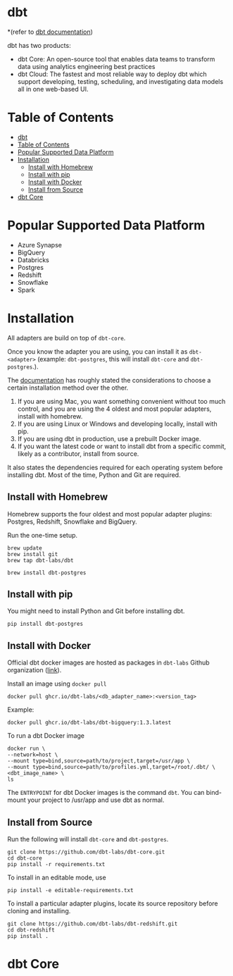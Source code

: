 # dbt
*(refer to [dbt documentation](https://docs.getdbt.com/))

dbt has two products:
- dbt Core: An open-source tool that enables data teams to transform data using analytics engineering best practices
- dbt Cloud: The fastest and most reliable way to deploy dbt which support developing, testing, scheduling, and investigating data models all in one web-based UI.

# Table of Contents
- [dbt](#dbt)
- [Table of Contents](#table-of-contents)
- [Popular Supported Data Platform](#popular-supported-data-platform)
- [Installation](#installation)
  - [Install with Homebrew](#install-with-homebrew)
  - [Install with pip](#install-with-pip)
  - [Install with Docker](#install-with-docker)
  - [Install from Source](#install-from-source)
- [dbt Core](#dbt-core)

# Popular Supported Data Platform
- Azure Synapse
- BigQuery
- Databricks
- Postgres
- Redshift
- Snowflake
- Spark


# Installation
All adapters are build on top of `dbt-core`.

Once you know the adapter you are using, you can install it as `dbt-<adapter>` (example: `dbt-postgres`, this will install `dbt-core` and `dbt-postgres`.).

The [documentation](https://docs.getdbt.com/docs/get-started/installation) has roughly stated the considerations to choose a certain installation method over the other.
1. If you are using Mac, you want something convenient without too much control, and you are using the 4 oldest and most popular adapters, install with homebrew.
2. If you are using Linux or Windows and developing locally, install with pip.
3. If you are using dbt in production, use a prebuilt Docker image.
4. If you want the latest code or want to install dbt from a specific commit, likely as a contributor, install from source.

It also states the dependencies required for each operating system before installing dbt. Most of the time, Python and Git are required.

## Install with Homebrew
Homebrew supports the four oldest and most popular adapter plugins: Postgres, Redshift, Snowflake and BigQuery.

Run the one-time setup.
``` shell
brew update
brew install git
brew tap dbt-labs/dbt
```

``` shell
brew install dbt-postgres
```

## Install with pip
You might need to install Python and Git before installing dbt.

``` shell
pip install dbt-postgres
```

## Install with Docker
Official dbt docker images are hosted as packages in `dbt-labs` Github organization ([link](https://github.com/orgs/dbt-labs/packages?visibility=public)).

Install an image using `docker pull`
``` shell
docker pull ghcr.io/dbt-labs/<db_adapter_name>:<version_tag>
```

Example:
``` shell
docker pull ghcr.io/dbt-labs/dbt-bigquery:1.3.latest
```

To run a dbt Docker image
``` shell
docker run \
--network=host \
--mount type=bind,source=path/to/project,target=/usr/app \
--mount type=bind,source=path/to/profiles.yml,target=/root/.dbt/ \
<dbt_image_name> \
ls
```
The `ENTRYPOINT` for dbt Docker images is the command `dbt`. You can bind-mount your project to /usr/app and use dbt as normal.

## Install from Source
Run the following will install `dbt-core` and `dbt-postgres`.
``` shell
git clone https://github.com/dbt-labs/dbt-core.git
cd dbt-core
pip install -r requirements.txt
```

To install in an editable mode, use
``` shell
pip install -e editable-requirements.txt
```

To install a particular adapter plugins, locate its source repository before cloning and installing.
``` shell
git clone https://github.com/dbt-labs/dbt-redshift.git
cd dbt-redshift
pip install .
```

# dbt Core

